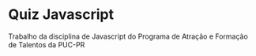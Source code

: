 # Quiz Javascript
Trabalho da disciplina de Javascript do Programa de Atração e Formação de Talentos da PUC-PR
